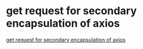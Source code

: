 # get request for secondary encapsulation of axios
[get request for secondary encapsulation of axios](https://aiwithcloud.com/2022/09/15/get_request_for_secondary_encapsulation_of_axios/)
